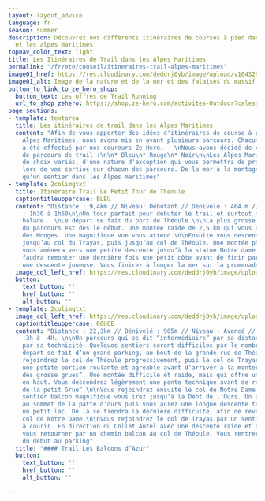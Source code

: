 ```yaml
---
layout: layout_advice
language: fr
season: summer
description: Découvrez nos différents itinéraires de courses à pied dans les pré alpes
  et les alpes maritimes
topnav_color_text: light
title: Les Itinéraires de Trail dans les Alpes Maritimes
permalink: "/fr/ete/conseil/itineraires-trail-alpes-maritimes"
image01_href: https://res.cloudinary.com/deddrj0yb/image/upload/v1643297082/website/summer/pexels-oliver-schmid-4395510_mdyii0.jpg
image01_alt: Image de la nature et de la mer et des falaises du massif et de l'Esterel
button_to_link_to_ze_hero_shop:
  button_text: Les offres de Trail Running
  url_to_shop_zehero: https://shop.ze-hero.com/activites-Outdoor?calessonstype=all&catypegenderlistsummer=all&calessonsactivitytype=all&start-date=
page_sections:
- template: textarea
  title: Les itinéraires de trail dans les Alpes Maritimes
  content: "Afin de vous apporter des idées d'itinéraires de course à pied dans les
    Alpes Maritimes, nous avons mis en avant plusieurs parcours. Chacun des parcours
    a été effectué par nos coureurs Ze Hero.   \nNous avons décidé de créer 3 niveaux
    de parcours de trail :\n\n* Bleu\n* Rouge\n* Noir\n\nLes Alpes Maritimes offrent
    de choix variés, d'une nature d'exception qui vous permettra de profiter  pleinement
    lors de vos sorties sur chacun des parcours. De la mer à la montagne, il n'y a
    qu'un sentier dans les Alpes maritimes"
- template: 2colimgtxt
  title: Itinéraire Trail Le Petit Tour de Théoule
  captiontitleuppercase: BLEU
  content: "Distance : 9,4km // Niveau: Débutant // Dénivelé : 404 m // Temps estimé
    : 1h30 à 1h50\n\nUn tour parfait pour débuter le trail et surtout faire une magnifique
    balade.  \nLe départ se fait du port de Théoule.\n\nLa plus grosse difficulté
    du parcours est dès le début. Une montée raide de 2,5 km qui vous amènera au Rochers
    des Monges. Une magnifique vue vous attend.\n\nEnsuite vous descendrez légèrement
    jusqu’au col du Trayas, puis jusqu’au col de Théoule. Une montée plus régulière
    vous amènera vers une petite descente jusqu’à la statue Notre dame d’Afrique.\n\nIl
    faudra remonter une dernière fois une petit côte avant de finir par 3,4km dans
    une descente joueuse. Vous finirez à longer la mer sur la promenade André Pradayrol."
  image_col_left_href: https://res.cloudinary.com/deddrj0yb/image/upload/v1643297487/website/summer/le-tour-de-theoule-1_fnw307.png
  button:
    text_button: ''
    href_button: ''
    alt_button: ''
- template: 2colimgtxt
  image_col_left_href: https://res.cloudinary.com/deddrj0yb/image/upload/v1643297752/website/summer/les-balcons-dazur-1_kpdbil.png
  captiontitleuppercase: ROUGE
  content: "Distance : 22,3km // Dénivelé : 985m // Niveau : Avancé // Temps estimé
    :3h à  4H. \n\nUn parcours qui se dit “intermédiaire” par sa distance mais aussi
    par sa technicité. Quelques sentiers seront difficiles par le nombreuse pierres.\n\nLe
    départ se fait d’un grand parking, au bout de la grande rue de Théoule.\n\nVous
    rejoindrez le col de Théoule progressivement, puis le col de Trayas. Vous aurez
    une petite portion roulante et agréable avant d’arriver à la monter des “Sommets
    des grosse grues”. Une montée difficile et raide, mais qui offre un beau panorama
    en haut. Vous descendrez légèrement une pente technique avant de remonter au “Sommet
    de la petit Grue”.\n\nVous rejoindrez ensuite le col de Notre Dame.\n\nSur un
    sentier balcon magnifique vous irez jusqu’à la Dent de l’Ours. Un petit aller/retour
    au sommet de la patte d’ours puis vous aurez une longue descente technique vers
    un petit lac. De là se tiendra la dernière difficulté, afin de revenir sur le
    col de Notre Dame.\n\nVous rejoindrez le col de Trayas par un sentier 4*4 facile
    à courir. En direction du Collet Autel avec une descente raide et en zig zag,
    vous retourner par un chemin balcon au col de Théoule. Vous rentrerez par le chemin
    du début au parking"
  title: "#### Trail Les Balcons d’Azur"
  button:
    text_button: ''
    href_button: ''
    alt_button: ''

---
```

